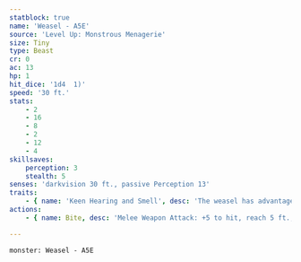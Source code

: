 ```yaml
---
statblock: true
name: 'Weasel - A5E'
source: 'Level Up: Monstrous Menagerie'
size: Tiny
type: Beast
cr: 0
ac: 13
hp: 1
hit_dice: '1d4  1)'
speed: '30 ft.'
stats:
    - 2
    - 16
    - 8
    - 2
    - 12
    - 4
skillsaves:
    perception: 3
    stealth: 5
senses: 'darkvision 30 ft., passive Perception 13'
traits:
    - { name: 'Keen Hearing and Smell', desc: 'The weasel has advantage on Perception checks that rely on hearing and smell.' }
actions:
    - { name: Bite, desc: 'Melee Weapon Attack: +5 to hit, reach 5 ft., one target. Hit: 1 piercing damage. If this damage would reduce a Small or larger target to 0 hit points, the target takes no damage from this attack.' }

---
```

```statblock
monster: Weasel - A5E
```
